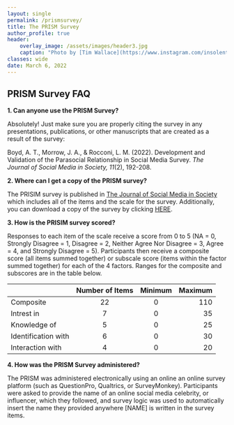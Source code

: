 ```yaml
---
layout: single
permalink: /prismsurvey/
title: The PRISM Survey
author_profile: true
header:
    overlay_image: /assets/images/header3.jpg
    caption: "Photo by [Tim Wallace](https://www.instagram.com/insolentprodigy/)"
classes: wide
date: March 6, 2022
---
```


## PRISM Survey FAQ

**1.	Can anyone use the PRISM Survey?**

Absolutely! Just make sure you are properly citing the survey in any presentations, publications, or other manuscripts that are created as a result of the survey:

Boyd, A. T., Morrow, J. A., & Rocconi, L. M. (2022). Development and Validation of the Parasocial Relationship in Social Media Survey. *The Journal of Social Media in Society, 11*(2), 192-208.

**2.	Where can I get a copy of the PRISM survey?**

The PRISIM survey is published in <a href="https://www.thejsms.org/index.php/JSMS/article/view/1085" rel="nofollow">The Journal of Social Media in Society</a> which includes all of the items and the scale for the survey. Additionally, you can download a copy of the survey by clicking <a href="/assets/docs/Survey Shareable.docx" rel="nofollow">HERE</a>.

**3.	How is the PRISIM survey scored?**

Responses to each item of the scale receive a score from 0 to 5 (NA = 0, Strongly Disagree = 1, Disagree = 2, Neither Agree Nor Disagree = 3, Agree = 4, and Strongly Disagree = 5). Participants then receive a composite score (all items summed together) or subscale score (items within the factor summed together) for each of the 4 factors. Ranges for the composite and subscores are in the table below.

| |Number of Items|Minimum|Maximum|
|:-----|:-----:|:-----:|-----:|
|Composite|22|0|110|
|Intrest in|7|0|35|
|Knowledge of|5|0|25|
|Identification with|6|0|30|
|Interaction with|4|0|20|

**4.	How was the PRISM Survey administered?**

The PRISM was administered electronically using an online an online survey platform (such as QuestionPro, Qualtrics, or SurveyMonkey). Participants were asked to provide the name of an online social media celebrity, or influencer, which they followed, and survey logic was used to automatically insert the name they provided anywhere [NAME] is written in the survey items.
